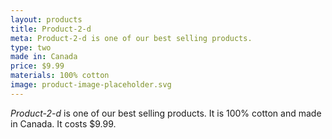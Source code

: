 ```yaml
---
layout: products
title: Product-2-d
meta: Product-2-d is one of our best selling products.
type: two
made in: Canada
price: $9.99
materials: 100% cotton
image: product-image-placeholder.svg
---
```


*Product-2-d* is one of our best selling products. It is 100% cotton and made in Canada. It costs $9.99.
